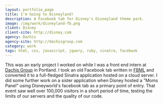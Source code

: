 ```yaml
---
layout: portfolio_page
title: I'm Going to Disneyland!
description: A Facebook tab for Disney's Disneyland theme park.
image: /img/work/disneyland-fb.png
client: Disney
client-site: http://disney.com
agency: Dachis
agency-site: http://dachisgroup.com
category: work
tags: html, css, javascript, jquery, ruby, sinatra, facebook
---
```


This was an early project I worked on while I was a front end intern at
[Dachis Group](http://dachisgroup.com) in Portland. I took an old Facebook tab
written in [FBML](https://developers.facebook.com/docs/reference/fbml) and
converted it to a full-fledged Sinatra application hosted on a cloud server.
I did some further work on a sister application when Disney hosted a
"Moms Panel" using Disneyworld's facebook tab as a primary point of entry. That
event saw well over 100,000 visitors in a short period of time, testing the
limits of our servers and the quality of our code.
